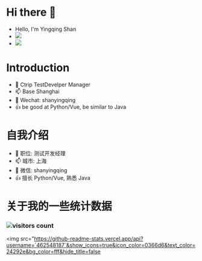# Hi there 👋
- Hello, I'm Yingqing Shan
- ![](https://camo.githubusercontent.com/7aced9d331ce74f5498a7116a4d6b84beabe25cbb48258524d4ff12641e43a04/68747470733a2f2f6b6f6d617265762e636f6d2f67687076632f3f757365726e616d653d777572616e7875)
- ![](https://camo.githubusercontent.com/111a5e9f7b60ce33e16e2af2d7297859063fd2e6bd918f5e0c208af2bb4fbe1b/68747470733a2f2f76697369746f722d62616467652e676c697463682e6d652f62616467653f706167655f69643d777572616e78752e70726f66696c65)

# Introduction
- 🔭 Ctrip TestDevelper Manager
- 📫 Base Shanghai
- 💬 Wechat: shanyingqing
- 👍 be good at Python/Vue, be similar to Java


# 自我介绍
- 🔭 职位: 测试开发经理
- 📫 城市: 上海
- 💬 微信: shanyingqing
- 👍 擅长 Python/Vue, 熟悉 Java

# 关于我的一些统计数据
### ![visitors count](https://visitors-by-url-pls-dont-use-this-in-your-repo.vercel.app/`462548187`-github-readme)
<img src="https://github-readme-stats.vercel.app/api?username=`462548187`&show_icons=true&icon_color=0366d6&text_color=24292e&bg_color=fff&hide_title=false
